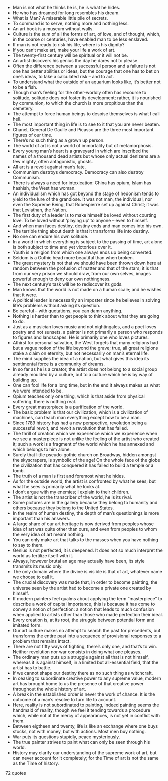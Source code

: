  - Man is not what he thinks he is, he is what he hides.
 - He who has dreamed for long resembles his dream.
 - What is Man? A miserable little pile of secrets.
 - To command is to serve, nothing more and nothing less.
 - An art book is a museum without walls.
 - Culture is the sum of all the forms of art, of love, and of thought, which, in the coarse or centuries, have enabled man to be less enslaved.
 - If man is not ready to risk his life, where is his dignity?
 - If you can’t make art, make your life a work of art.
 - The twenty-first century will be spiritual or it will not be.
 - An artist discovers his genius the day he dares not to please.
 - Often the difference between a successful person and a failure is not one has better abilities or ideas, but the courage that one has to bet on one’s ideas, to take a calculated risk – and to act.
 - To understand what the outside of an aquarium looks like, it’s better not to be a fish.
 - Though man’s feeling for the other-worldly often has recourse to solitude, solitude does not foster its development; rather, it is nourished by communion, to which the church is more propitious than the cemetery.
 - The attempt to force human beings to despise themselves is what I call hell.
 - The most important thing in life is to see to it that you are never beaten.
 - Chanel, General De Gaulle and Picasso are the three most important figures of our time.
 - There’s no such thing as a grown up person.
 - The world of art is not a world of immortality but of metamorphosis.
 - Every young man’s heart is a graveyard in which are inscribed the names of a thousand dead artists but whose only actual denizens are a few mighty, often antagonistic, ghosts.
 - All art is a revolt against man’s fate.
 - Communism destroys democracy. Democracy can also destroy Communism.
 - There is always a need for intoxication: China has opium, Islam has hashish, the West has woman.
 - An individualism which has got beyond the stage of hedonism tends to yield to the lure of the grandiose. It was not man, the individual, nor even the Supreme Being, that Robespierre set up against Christ; it was that Leviathan, the Nation.
 - The first duty of a leader is to make himself be loved without courting love. To be loved without ‘playing up’ to anyone – even to himself.
 - And when man faces destiny, destiny ends and man comes into his own.
 - The terrible thing about death is that it transforms life into destiny.
 - No one can endure his own solitude.
 - In a world in which everything is subject to the passing of time, art alone is both subject to time and yet victorious over it.
 - Youth is a religion from which one always ends up being converted.
 - Seldom is a Gothic head more beautiful than when broken.
 - The great mystery is not that we should have been thrown down here at random between the profusion of matter and that of the stars; it is that from our very prison we should draw, from our own selves, images powerful enough to deny our own nothingness.
 - The next century’s task will be to rediscover its gods.
 - Man knows that the world is not made on a human scale; and he wishes that it were.
 - A political leader is necessarily an imposter since he believes in solving life’s problems without asking its question.
 - Be careful – with quotations, you can damn anything.
 - Nothing is harder than to get people to think about what they are going to do.
 - Just as a musician loves music and not nightingales, and a poet loves poetry and not sunsets, a painter is not primarily a person who responds to figures and landscapes. He is primarily one who loves pictures.
 - Athirst for personal salvation, the West forgets that many religions had but a vague notion of the life beyond the grave; true, all great religions stake a claim on eternity, but not necessarily on man’s eternal life.
 - The mind supplies the idea of a nation, but what gives this idea its sentimental force is a community of dreams.
 - In so far as he is a creator, the artist does not belong to a social group already moulded by a culture, but to a culture which he is by way of building up.
 - One can fool life for a long time, but in the end it always makes us what we were intended to be.
 - Opium teaches only one thing, which is that aside from physical suffering, there is nothing real.
 - Every great masterpiece is a purification of the world.
 - The basic problem is that our civilization, which is a civilization of machines, can teach man everything except how to be a man.
 - Since 1789 history has had a new perspective, revolution being a successful revolt, and revolt a revolution that has failed.
 - The thrill of creation which we experience which we experience when we see a masterpiece is not unlike the feeling of the artist who created it; such a work is a fragment of the world which he has annexed and which belongs to him alone.
 - Surely that little pseudo-gothic church on Broadway, hidden amongst the skyscrapers, is symbolic of the age! On the whole face of the globe the civilization that has conquered it has failed to build a temple or a tomb.
 - The truth of a man is first and foremost what he hides.
 - As for the outside world, the artist is confronted by what he sees; but what he sees is primarily what he looks at.
 - I don’t argue with my enemies; I explain to their children.
 - The artist is not the transcriber of the world, he is its rival.
 - Some pictures are in the gallery because they belong to humanity and others because they belong to the United States.
 - In the realm of human destiny, the depth of man’s questionings is more important than his answers.
 - A large share of our art heritage is now derived from peoples whose idea of art was quite other than ours, and even from peoples to whom the very idea of art meant nothing.
 - You can only make art that talks to the masses when you have nothing to say to them.
 - Genius is not perfected, it is deepened. It does not so much interpret the world as fertilize itself with it.
 - Always, however brutal an age may actually have been, its style transmits its music only.
 - The only domain where the divine is visible is that of art, whatever name we choose to call it.
 - The crucial discovery was made that, in order to become painting, the universe seen by the artist had to become a private one created by himself.
 - If modern painters feel qualms about applying the term “masterpiece” to describe a work of capital importance, this is because it has come to convey a notion of perfection: a notion that leads to much confusion when applied to artists other than those who made perfection their ideal.
 - Every creation is, at its root, the struggle between potential form and imitated form.
 - Our art culture makes no attempt to search the past for precedents, but transforms the entire past into a sequence of provisional responses to a problem that remains intact.
 - There are not fifty ways of fighting, there’s only one, and that’s to win. Neither revolution nor war consists in doing what one pleases.
 - The ordinary man puts up a struggle against all that is not himself, whereas it is against himself, in a limited but all-essential field, that the artist has to battle.
 - If we cannot shape our destiny there as no such thing as witchcraft.
 - In ceasing to subordinate creative power to any supreme value, modern art has brought home to us the presence of that creative power throughout the whole history of art.
 - A break in the established order is never the work of chance. It is the outcome of a man’s resolve to turn life to account.
 - Here, reality is not subordinated to painting, indeed painting seems the handmaid of reality, though we feel it tending towards a procedure which, while not at the mercy of appearances, is not yet in conflict with them.
 - Between eigtheen and twenty, life is like an exchange where one buys stocks, not with money, but with actions. Most men buy nothing.
 - War puts its questions stupidly, peace mysteriously.
 - The true painter strives to paint what can only be seen through his world.
 - History may clarify our understanding of the supreme work of art, but can never account for it completely; for the Time of art is not the same as the Time of history.

72 quotes